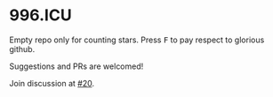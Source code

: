 # 996.ICU
Empty repo only for counting stars. Press <kbd>F</kbd> to pay respect to glorious github.

Suggestions and PRs are welcomed!

Join discussion at [#20](https://github.com/996icu/996.ICU/issues/20).
